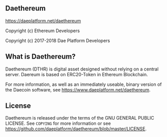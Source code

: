 ## Daethereum

https://daeplatform.net/daethereum

Copyright (c) Ethereum Developers

Copyright (c) 2017-2018 Dae Platform Developers



What is Daethereum?
----------------

Daethereum (DTHR) is digital asset designed without relying on a central server.
Daereum is based on ERC20-Token in Ethereum Blockchain.

For more information, as well as an immediately useable, binary version of
the Daecoin software, see https://www.daeplatform.net/daethereum.



License
-------

Daethereum is released under the terms of the GNU GENERAL PUBLIC LICENSE. See `COPYING` for more
information or see https://github.com/daeplatform/daethereum/blob/master/LICENSE.
